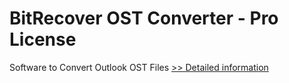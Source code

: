 # BitRecover OST Converter - Pro License
Software to Convert Outlook OST Files
[>> Detailed information](https://secure.shareit.com/shareit/product.html?productid=300883409&affiliateid=200057808)